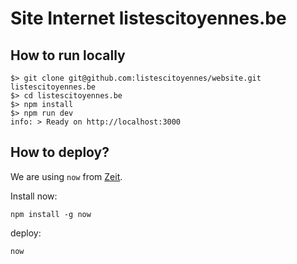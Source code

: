 # Site Internet listescitoyennes.be

## How to run locally

```
$> git clone git@github.com:listescitoyennes/website.git listescitoyennes.be
$> cd listescitoyennes.be
$> npm install
$> npm run dev
info: > Ready on http://localhost:3000
```

## How to deploy?

We are using `now` from [Zeit](http://zeit.co).

Install now:

```
npm install -g now
```

deploy:

```
now
```

